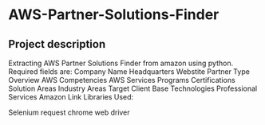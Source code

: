 # AWS-Partner-Solutions-Finder

## Project description
Extracting AWS Partner Solutions Finder from amazon using python.
Required fields are:
Company Name	Headquarters	Webstite	Partner Type	Overview	AWS Competencies	AWS Services Programs	Certifications	Solution Areas	Industry Areas	Target Client Base	Technologies	Professional Services	Amazon Link
Libraries Used:

Selenium
request 
chrome web driver
